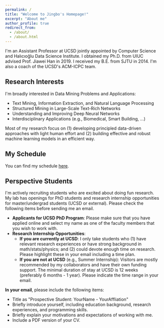 ```yaml
---
permalink: /
title: "Welcome to Jingbo's Homepage!"
excerpt: "About me"
author_profile: true
redirect_from: 
  - /about/
  - /about.html
---
```



I'm an Assistant Professor at UCSD jointly appointed by Computer Science and Halıcıoğlu Data Science Institute. I obtained my Ph.D. from UIUC advised Prof. Jiawei Han in 2019. I received my B.E. from SJTU in 2014. I'm also a coach of the UCSD's ACM-ICPC team.

## Research Interests

I'm broadly interested in Data Mining Problems and Applications:
- Text Mining, Information Extraction, and Natural Language Processing
- Structured Mining in Large-Scale Text-Rich Networks
- Understanding and Improving Deep Neural Networks
- Interdisciplinary Applications (e.g., Biomedical, Smart Building, ...)

Most of my research focus on (1) developing principled data-driven approaches with light human effort and (2) building effective and robust machine learning models in an efficient way.



## My Schedule

You can find my schedule [here](https://calendar.google.com/calendar/embed?src=5k0ift9l47qhd7l06ugfegc4f0%40group.calendar.google.com&ctz=America%2FLos_Angeles).


## Perspective Students

I'm actively recruiting students who are excited about doing fun research. My lab has openings for PhD students and research internship opportunities for master/undergrad students (UCSD or external). Please check the following items before sending me an email.

- **Applicants for UCSD PhD Program**: Please make sure that you have applied online and select my name as one of the faculty members that you wish to work with.
- **Research Internship Opportunities**:
    * **If you are currently at UCSD**: I only take students who (1) have relevant research experiences or have strong background in math/stats/physics; and (2) could devote enough time on research. Please highlight these in your email including a time plan.
    * **If you are not at UCSD** (e.g., Summer Internship): Visitors are mostly recommended by my collaborators and have their own funding support. The minimal duration of stay at UCSD is 12 weeks (preferably 6 months - 1 year). Please indicate the time range in your email.

**In your email**, please include the following items:
- Title as "Prospective Student: YourName - YourAffliation"
- Briefly introduce yourself, including education background, research experiences, and programming skills.
- Briefly explain your motivations and expectations of working with me.
- Include a PDF version of your CV.